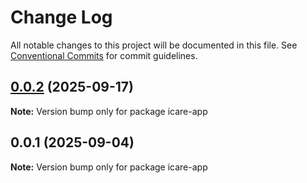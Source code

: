 # Change Log

All notable changes to this project will be documented in this file.
See [Conventional Commits](https://conventionalcommits.org) for commit guidelines.

## [0.0.2](https://github.com/ajkirwan1/icare-mono-repo/compare/icare-app@0.0.1...icare-app@0.0.2) (2025-09-17)

**Note:** Version bump only for package icare-app

## 0.0.1 (2025-09-04)

**Note:** Version bump only for package icare-app
